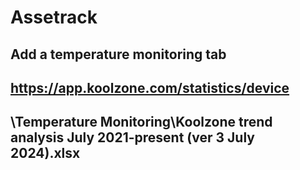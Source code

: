 # Assetrack

## Add a temperature monitoring tab

## <https://app.koolzone.com/statistics/device>

## \Temperature Monitoring\Koolzone trend analysis July 2021-present (ver 3 July 2024).xlsx
